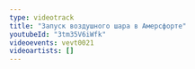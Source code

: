 ```yaml
---
type: videotrack
title: "Запуск воздушного шара в Амерсфорте"
youtubeId: "3tm35V6iWfk"
videoevents: vevt0021
videoartists: []
---
```

